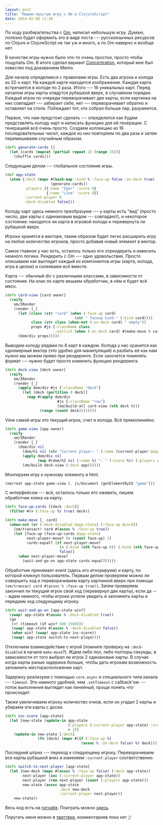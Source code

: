 ```yaml
---
layout: post
title: "Пишем простую игру с Om и ClojureScript"
date: 2014-02-08 11:20
---
```


По ходу разбирательства с [Om][0], написал небольшую игру. Думаю, полезно будет оформить это в виде поста --- русскоязычных ресурсов по Clojure и ClojureScript не так уж и много, а по Om наверно и вообще нет.

В качестве игры нужно было что-то очень простое, просто чтобы пощупать Om. В итоге сделал вариант [Concentration][1], который мне был известен под дназванием Memo.

Для начала определимся с правилами игры. Есть два игрока и колода из 32-х карт. На каждой карте находится изображение. Каждая карта встречается в колоде по 2 раза. Итого --- 16 уникальных карт. Перед началом игры карты кладутся рубашкой вверх, в случайном порядке. Каждый игрок по очереди переворачивает две карты, если картинка на них совпадает --- забирает себе, нет --- переворачивает обратно и оставляет на столе. Побеждает тот, кто собрал больше пар, разумеется.

Первое, что нам предстоит сделать --- определится как будем представлять колоду карт и написать функцию для её генерации. С генерацией всё очень просто. Создаем коллекцию из 16 последовательных чисел, каждое из них повторяем по два раза и затем перемешиваем случайным образом.

```clojure
(defn generate-cards []
  (let [cards (mapcat (partial repeat 2) (range 16))]
    (shuffle cards)))
```

Следующим делом --- глобальное состояние игры. 

```clojure
(def app-state 
  (atom {:deck (mapv #(hash-map :kind % :face-up false :on-deck true)
                     (generate-cards))
         :players [{:name "Igor" :score 0}
                   {:name "Lina" :score 0}]
         :current-player 0
         :deck-disabled false}))
```

Колоду карт здесь немного преобразуем --- у карты есть "вид" (просто число, две карты с одинаковым видом --- совпадают), и некоторое состояние: находится ли карта в игровой колоде и перевернута ли рубашкой вверх.

Игроки хранятся в векторе, таким образом будет легко расширить игру на любое количество игроков, просто добавив новый элемент в вектор.

Самое главное у нас есть, осталось только его отрендерить и навесить немного логики. Рендерить с Om --- одно удовольствие. Просто описываем как выглядит каждый из компонентов игры (карта, колода, игра в целом) и склеиваем всё вместе.

Карта --- обычный div с различными классами, в зависимости от состояния. На клик по карте вешаем обработчик, в нём и будет всё мясо.

```clojure
(defn card-view [card owner]
  (reify
    om/IRender
    (render [_]
      (let [class (str "card" (when (:face-up card)
                                (str " faceup kind-" (:kind card))))
            class (str class (when-not (:on-deck card) " empty"))
            props #js {:className class
                       :onClick (when (:on-deck card) #(make-move % card))}]
      (dom/div props)))))
```


Выводим колоду рядами по 8 карт в каждом. Колода у нас хранится как одномерный вектор (что удобно для манипуляций) и разбить её как нам нужно мы можем прямо при рендеринге. Если захочется поменять формат --- нужно будет просто изменить функцию рендеринга.

```clojure
(defn deck-view [deck owner]
  (reify
    om/IRender
    (render [_]
      (apply dom/div #js {:className "deck"}
        (let [deck (partition 8 deck)]
          (map #(apply dom/div
                        #js {:className "row"}
                        (om/build-all card-view (nth deck %)))
                (range (count deck))))))))
```

View самой игры это текущий игрок, счет и колода. Всё прямолинейно.

```clojure
(defn game-view [app owner]
  (reify
    om/IRender
    (render [_]
      (dom/div nil
        (dom/h1 nil (str "Current player: " (:name (current-player @app))))
        (apply dom/div nil
               (map #(dom/h2 nil (:name %) ": " (:score %)) (:players app)))
        (om/build deck-view (:deck app))))))
```

Монтируем игру к нужному элементу в html.

```clojure
(om/root app-state game-view (. js/document (getElementById "game")))
```

С интерфейсом --- всё, осталось только его оживить, пишем обработчик клика на карту.

```clojure
(defn face-up-cards [{deck :deck}]
  (filter #(= (:face-up %) true) deck))

(defn make-move [_ card]
  (when-not (or (:deck-disabled @app-state) (:face-up @card))
    (om/transact! card #(assoc % :face-up true))
    (let [face-up (face-up-cards @app-state)
          next-player-move? (= (count face-up) 2)
          cards-equal? (if next-player-move?
                         (= (:kind (nth face-up 0)) (:kind (nth face-up 1)))
                         false)]
      (when next-player-move?
        (wait-and-go-on app-state cards-equal?)))))
```

Обработчик принимает event (здесь его игнорируем) и карту, по которой кликнул пользователь. Первым делом проверяем можно ли совершить ход и переворачиваем карту картинкой вверх при помощи `(om/transact card #(assoc % :face-up true))`. Затем проверяем закончил ли текущий игрок свой ход (перевернул две карты), если да --- ждем немного, чтобы игроки успели увидеть и запомнить карты и передаем ход следующему игроку.

```clojure
(defn wait-and-go-on [app-state win?]
  (swap! app-state #(assoc % :deck-disabled true))
  (go
   (<! (timeout (if win? 500 1500)))
   (swap! app-state #(assoc % :deck-disabled false))
   (when win? (swap! app-state inc-score))
   (swap! app-state switch-to-next-player)))
```

Отключаем взаимодействие с игрой (помните проверку на `:deck-disabled` в начале `make-move`?). Ждем либо пол, либо полторы секунды, в зависимости от того выбрал ли игрок 2 одинаковые карты. В случае когда карты раные задержка больше, чтобы дать игрокам возможность запомнить месторасположение карт. 

Задержку реализуем с помощью `core.async` и специального типа канала --- `timeout`. Это намного удобней, чем `.setTimeout` c callback'ом --- поток выполнения выглядит как линейный, проще понять что происходит.

Также увеличиваем игроку количество очков, если он угадал 2 карты и убираем эти карты с доски.

```clojure
(defn inc-score [app-state]
  (let [new-state (update-in app-state
                             [:players (:current-player app-state) :score]
                             + 2)]
    (update-in new-state [:deck]
               (fn [deck] (mapv #(if (:face-up %)
                                   (assoc % :on-deck false) %) deck)))))
```

Последний штрих --- переход к следующему игроку. Переворачиваем все карты рубашкой вниз и изменяем `:current-player` соответственно.

```clojure
(defn switch-to-next-player [app-state]
  (let [new-deck (mapv #(assoc % :face-up false) (:deck app-state))
        next-player (inc (:current-player app-state))
        next-player (rem next-player (count (:players app-state)))
        new-state (assoc app-state
                         :deck new-deck
                         :current-player next-player)]
    new-state))
```

Весь код есть на [гитхабе][2]. Поиграть можно [здесь][3].

Поругать меня можно в [твиттере][4], комментариев пока нет ;)

[0]: https://github.com/swannodette/om
[1]: http://en.wikipedia.org/wiki/Concentration_(game)
[2]: https://github.com/jetmind/memo-cljs
[3]: /stuff/memo-om/index.html
[4]: https://twitter.com/igrbnd
